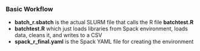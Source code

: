 ### Basic Workflow

* **batch_r.sbatch** is the actual SLURM file that calls the R file **batchtest.R**
* **batchtest.R** which just loads libraries from Spack environment, loads data, cleans it, and writes to a CSV
* **spack_r_final.yaml** is the Spack YAML file for creating the environment

